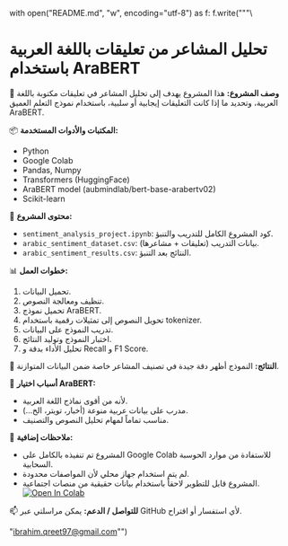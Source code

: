 with open("README.md", "w", encoding="utf-8") as f:
    f.write("""\
# تحليل المشاعر من تعليقات باللغة العربية باستخدام AraBERT

🎯 **وصف المشروع:**
هذا المشروع يهدف إلى تحليل المشاعر في تعليقات مكتوبة باللغة العربية، وتحديد ما إذا كانت التعليقات إيجابية أو سلبية، باستخدام نموذج التعلم العميق AraBERT.

📦 **المكتبات والأدوات المستخدمة:**
- Python
- Google Colab
- Pandas, Numpy
- Transformers (HuggingFace)
- AraBERT model (aubmindlab/bert-base-arabertv02)
- Scikit-learn

📁 **محتوى المشروع:**
- `sentiment_analysis_project.ipynb`: كود المشروع الكامل للتدريب والتنبؤ.
- `arabic_sentiment_dataset.csv`: بيانات التدريب (تعليقات + مشاعرها).
- `arabic_sentiment_results.csv`: النتائج بعد التنبؤ.

📊 **خطوات العمل:**
1. تحميل البيانات.
2. تنظيف ومعالجة النصوص.
3. تحميل نموذج AraBERT.
4. تحويل النصوص إلى تمثيلات رقمية باستخدام tokenizer.
5. تدريب النموذج على البيانات.
6. اختبار النموذج وتوليد النتائج.
7. تحليل الأداء بدقة و Recall و F1 Score.

🚀 **النتائج:**
النموذج أظهر دقة جيدة في تصنيف المشاعر خاصة ضمن البيانات المتوازنة.

🧠 **أسباب اختيار AraBERT:**
- لأنه من أقوى نماذج اللغة العربية.
- مدرب على بيانات عربية منوعة (أخبار، تويتر، الخ...).
- مناسب تماماً لمهام تحليل النصوص والتصنيف.

📌 **ملاحظات إضافية:**
- المشروع تم تنفيذه بالكامل على Google Colab للاستفادة من موارد الحوسبة السحابية.
- لم يتم استخدام جهاز محلي لأن المواصفات محدودة.
- المشروع قابل للتطوير لاحقاً باستخدام بيانات حقيقية من منصات اجتماعية.
[![Open In Colab](https://colab.research.google.com/assets/colab-badge.svg)](https://colab.research.google.com/github/ibrahimqreet/sentiment-analysis/blob/main/sentiment_analysis_project.ipynb)

📫 **للتواصل / الدعم:**
يمكن مراسلتي عبر GitHub لأي استفسار أو اقتراح.

"ibrahim.qreet97@gmail.com"")
